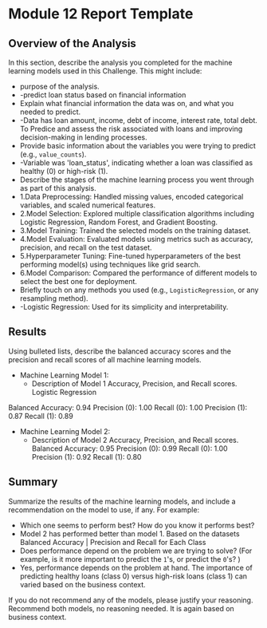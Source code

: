 # Module 12 Report Template

## Overview of the Analysis

In this section, describe the analysis you completed for the machine learning models used in this Challenge. This might include:

* purpose of the analysis.
* -predict loan status based on financial information
* Explain what financial information the data was on, and what you needed to predict.
* -Data has loan amount, income, debt of income, interest rate, total debt.  To Predice and assess the risk associated with loans and improving decision-making in lending processes.
* Provide basic information about the variables you were trying to predict (e.g., `value_counts`).
* -Variable was 'loan_status', indicating whether a loan was classified as healthy (0) or high-risk (1).
* Describe the stages of the machine learning process you went through as part of this analysis.
* 1.Data Preprocessing: Handled missing values, encoded categorical variables, and scaled numerical features.
* 2.Model Selection: Explored multiple classification algorithms including Logistic Regression, Random Forest, and Gradient Boosting.
* 3.Model Training: Trained the selected models on the training dataset.
* 4.Model Evaluation: Evaluated models using metrics such as accuracy, precision, and recall on the test dataset.
* 5.Hyperparameter Tuning: Fine-tuned hyperparameters of the best performing model(s) using techniques like grid search.
* 6.Model Comparison: Compared the performance of different models to select the best one for deployment.
* Briefly touch on any methods you used (e.g., `LogisticRegression`, or any resampling method).
* -Logistic Regression: Used for its simplicity and interpretability.

## Results

Using bulleted lists, describe the balanced accuracy scores and the precision and recall scores of all machine learning models.

* Machine Learning Model 1:
  * Description of Model 1 Accuracy, Precision, and Recall scores.
Logistic Regression

Balanced Accuracy: 0.94
Precision (0): 1.00
Recall (0): 1.00
Precision (1): 0.87
Recall (1): 0.89


* Machine Learning Model 2:
  * Description of Model 2 Accuracy, Precision, and Recall scores.
Balanced Accuracy: 0.95
Precision (0): 0.99
Recall (0): 1.00
Precision (1): 0.92
Recall (1): 0.80
## Summary

Summarize the results of the machine learning models, and include a recommendation on the model to use, if any. For example:
* Which one seems to perform best? How do you know it performs best?
* Model 2 has performed better than model 1. Based on the datasets Balanced Accuracy | Precision and Recall for Each Class
* Does performance depend on the problem we are trying to solve? (For example, is it more important to predict the `1`'s, or predict the `0`'s? )
* Yes, performance depends on the problem at hand. The importance of predicting healthy loans (class 0) versus high-risk loans (class 1) can varied based on the business context.

If you do not recommend any of the models, please justify your reasoning.
Recommend both models, no reasoning needed. It is again based on business context. 